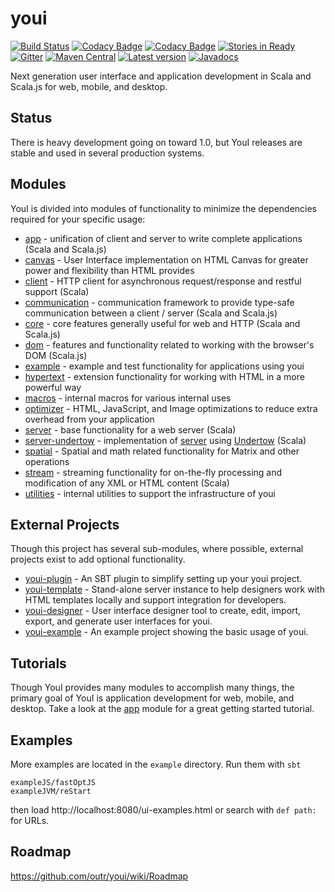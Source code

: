 # youi

[![Build Status](https://travis-ci.org/outr/youi.svg?branch=master)](https://travis-ci.org/outr/youi)
[![Codacy Badge](https://api.codacy.com/project/badge/Grade/c0425ea823824cd7ab60659e8b9542dc)](https://www.codacy.com/app/matthicks/youi?utm_source=github.com&amp;utm_medium=referral&amp;utm_content=outr/youi&amp;utm_campaign=Badge_Grade)
[![Codacy Badge](https://api.codacy.com/project/badge/Coverage/c0425ea823824cd7ab60659e8b9542dc)](https://www.codacy.com/app/matthicks/youi?utm_source=github.com&utm_medium=referral&utm_content=outr/youi&utm_campaign=Badge_Coverage)
[![Stories in Ready](https://badge.waffle.io/outr/youi.png?label=ready&title=Ready)](https://waffle.io/outr/youi)
[![Gitter](https://badges.gitter.im/Join%20Chat.svg)](https://gitter.im/outr/youi)
[![Maven Central](https://maven-badges.herokuapp.com/maven-central/io.youi/youi-core_2.12/badge.svg)](https://maven-badges.herokuapp.com/maven-central/io.youi/youi-core_2.12)
[![Latest version](https://index.scala-lang.org/outr/youi/youi-core/latest.svg)](https://index.scala-lang.org/outr/youi)
[![Javadocs](https://javadoc.io/badge/io.youi/youi-core_2.12.svg)](https://javadoc.io/doc/io.youi/youi-core_2.12)

Next generation user interface and application development in Scala and Scala.js for web, mobile, and desktop.

## Status

There is heavy development going on toward 1.0, but YouI releases are stable and used in several production systems.

## Modules

YouI is divided into modules of functionality to minimize the dependencies required for your specific usage:

* [app](app) - unification of client and server to write complete applications (Scala and Scala.js)
* [canvas](canvas) - User Interface implementation on HTML Canvas for greater power and flexibility than HTML provides
* [client](client) - HTTP client for asynchronous request/response and restful support (Scala)
* [communication](communication) - communication framework to provide type-safe communication between a client / server (Scala and Scala.js)
* [core](core) - core features generally useful for web and HTTP (Scala and Scala.js)
* [dom](dom) - features and functionality related to working with the browser's DOM (Scala.js)
* [example](example) - example and test functionality for applications using youi
* [hypertext](hypertext) - extension functionality for working with HTML in a more powerful way
* [macros](macros) - internal macros for various internal uses
* [optimizer](optimizer) - HTML, JavaScript, and Image optimizations to reduce extra overhead from your application
* [server](server) - base functionality for a web server (Scala)
* [server-undertow](serverUndertow) - implementation of [server](server) using [Undertow](http://undertow.io/) (Scala)
* [spatial](spatial) - Spatial and math related functionality for Matrix and other operations
* [stream](stream) - streaming functionality for on-the-fly processing and modification of any XML or HTML content (Scala)
* [utilities](utilities) - internal utilities to support the infrastructure of youi

## External Projects

Though this project has several sub-modules, where possible, external projects exist to add optional functionality.

* [youi-plugin](https://github.com/outr/youi-plugin) - An SBT plugin to simplify setting up your youi project.
* [youi-template](https://github.com/outr/youi-template) - Stand-alone server instance to help designers work with HTML templates locally and support integration for developers.
* [youi-designer](https://github.com/outr/youi-designer) - User interface designer tool to create, edit, import, export, and generate user interfaces for youi.
* [youi-example](https://github.com/outr/youi-example) - An example project showing the basic usage of youi.

## Tutorials

Though YouI provides many modules to accomplish many things, the primary goal of YouI is application development for
web, mobile, and desktop. Take a look at the [app](app) module for a great getting started tutorial.

## Examples

More examples are located in the `example` directory. Run them with `sbt` 

    exampleJS/fastOptJS 
    exampleJVM/reStart 

then load http://localhost:8080/ui-examples.html or search with `def path:` for URLs.

## Roadmap

https://github.com/outr/youi/wiki/Roadmap